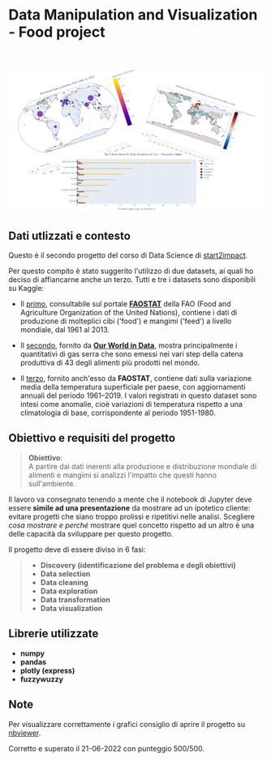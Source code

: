 # Data Manipulation and Visualization - Food project <br><br>

<p align="center">
  <img src='./images_and_gifs/graphs.png'/>
</p>

## Dati utlizzati e contesto

Questo è il secondo progetto del corso di Data Science di [start2impact](https://www.start2impact.it/percorsi/#data-science).

Per questo compito è stato suggerito l'utilizzo di due datasets, ai quali ho deciso di affiancarne anche un terzo. Tutti e tre i datasets sono disponibili su Kaggle:

- Il [primo](https://www.kaggle.com/datasets/dorbicycle/world-foodfeed-production), consultabile sul portale **[FAOSTAT](https://www.fao.org/faostat/en/#data)** della FAO (Food and Agriculture Organization of the United Nations), contiene i dati di produzione di molteplici cibi ('food') e mangimi ('feed') a livello mondiale, dal 1961 al 2013.

- Il [secondo](https://www.kaggle.com/datasets/selfvivek/environment-impact-of-food-production), fornito da **[Our World in Data](https://ourworldindata.org/environmental-impacts-of-food)**, mostra principalmente i quantitativi di gas serra che sono emessi nei vari step della catena produttiva di 43 degli alimenti più prodotti nel mondo.

- Il [terzo](https://www.kaggle.com/datasets/sevgisarac/temperature-change/code?datasetId=1056827&sortBy=voteCount), fornito anch'esso da **FAOSTAT**, contiene dati sulla variazione media della temperatura superficiale per paese, con aggiornamenti annuali del periodo 1961–2019. I valori registrati in questo dataset sono intesi come anomalie, cioè variazioni di temperatura rispetto a una climatologia di base, corrispondente al periodo 1951-1980.

## Obiettivo e requisiti del progetto

> **Obiettivo**:  
A partire dai dati inerenti alla produzione e distribuzione mondiale di alimenti e mangimi si analizzi l'impatto che questi hanno sull'ambiente.  

Il lavoro va consegnato tenendo a mente che il notebook di Jupyter deve essere **simile ad una presentazione** da mostrare ad un ipotetico cliente: evitare progetti che siano troppo prolissi e ripetitivi nelle analisi. Scegliere *cosa mostrare e perché* mostrare quel concetto rispetto ad un altro è una delle capacità da sviluppare per questo progetto.

Il progetto deve di essere diviso in 6 fasi: 

> - **Discovery (identificazione del problema e degli obiettivi)**
> - **Data selection**
> - **Data cleaning**
> - **Data exploration**
> - **Data transformation**
> - **Data visualization**

## Librerie utilizzate

-  **numpy**
-  **pandas**
-  **plotly (express)**
-  **fuzzywuzzy**

## Note

Per visualizzare correttamente i grafici consiglio di aprire il progetto su [nbviewer](https://nbviewer.org/github/TheHextech/start2impact/blob/master/Data_Science/Food_Project_DataVisualization_DataManipulation/EmanueleImmesiDataVis.ipynb#4.-Data-Exploration-&-Data-Visualization).

Corretto e superato il 21-06-2022 con punteggio 500/500.
